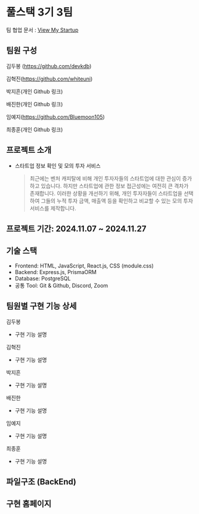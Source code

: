 # 풀스택 3기 3팀

팀 협업 문서 : [View My Startup](https://www.notion.so/1374edacf3d3807293f8e4fb762bf6fb?v=1374edacf3d381928ca1000c5683bdee)

## 팀원 구성

김두봉 (https://github.com/devkdb)

김혁진(https://github.com/whiteuni)

박지흔(개인 Github 링크)

배진한(개인 Github 링크)

임예지(https://github.com/Bluemoon105)

최종훈(개인 Github 링크)

## 프로젝트 소개

- 스타트업 정보 확인 및 모의 투자 서비스
  > 최근에는 벤처 캐피탈에 비해 개인 투자자들의 스타트업에 대한 관심이 증가하고 있습니다.
  > 하지만 스타트업에 관한 정보 접근성에는 여전히 큰 격차가 존재합니다. 이러한 상황을
  > 개선하기 위해, 개인 투자자들이 스타트업을 선택하여 그들의 누적 투자 금액, 매출액 등을
  > 확인하고 비교할 수 있는 모의 투자 서비스를 제작합니다.

## 프로젝트 기간: 2024.11.07 ~ 2024.11.27

## 기술 스택

- Frontend: HTML, JavaScript, React.js, CSS (module.css)
- Backend: Express.js, PrismaORM
- Database: PostgreSQL
- 공통 Tool: Git & Github, Discord, Zoom

## 팀원별 구현 기능 상세

김두봉

- 구현 기능 설명

김혁진

- 구현 기능 설명

박지흔

- 구현 기능 설명

배진한

- 구현 기능 설명

임예지

- 구현 기능 설명

최종훈

- 구현 기능 설명

## 파일구조 (BackEnd)

## 구현 홈페이지
